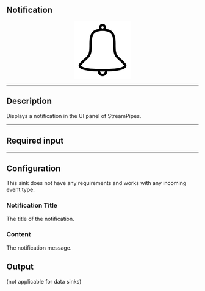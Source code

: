 ## Notification

<p align="center"> 
    <img src="icon.png" width="150px;" class="pe-image-documentation"/>
</p>

***

## Description

Displays a notification in the UI panel of StreamPipes.

***

## Required input


***

## Configuration

This sink does not have any requirements and works with any incoming event type.

### Notification Title

The title of the notification.

### Content

The notification message.

## Output

(not applicable for data sinks)